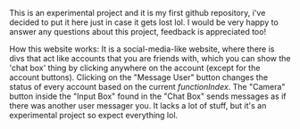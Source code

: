 This is an experimental project and it is my first github repository, i've decided to put it here just in case it gets lost lol.
I would be very happy to answer any questions about this project, feedback is appreciated too!

How this website works:
  It is a social-media-like website, where there is divs that act like accounts that you are friends with, which you can show the 'chat box' thing by clicking anywhere on the account (except for the account buttons).
  Clicking on the "Message User" button changes the status of every account based on the current *functionIndex*.
  The "Camera" button inside the "Input Box" found in the "Chat Box" sends messages as if there was another user messager you.
  It lacks a lot of stuff, but it's an experimental project so expect everything lol.
